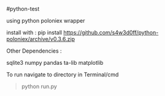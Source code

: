 #python-test

using python poloniex wrapper

install with : pip install https://github.com/s4w3d0ff/python-poloniex/archive/v0.3.6.zip 

Other Dependencies :

sqlite3
numpy
pandas
ta-lib
matplotlib

To run navigate to directory in Terminal/cmd

>python run.py